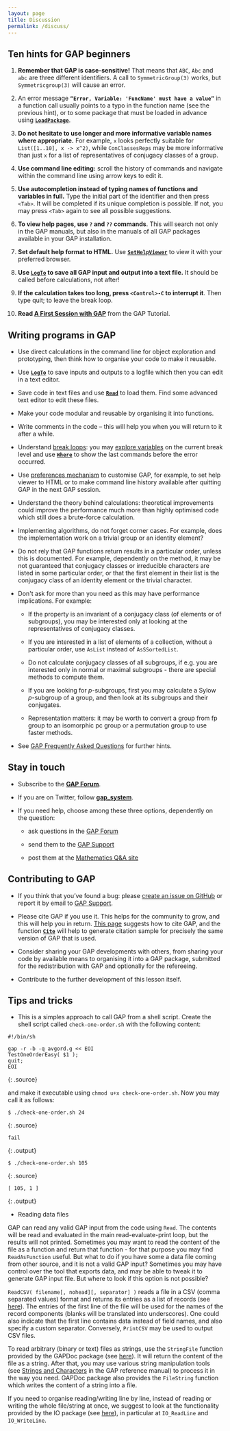 ```yaml
---
layout: page
title: Discussion
permalink: /discuss/
---
```


## Ten hints for GAP beginners

1. **Remember that GAP is case-sensitive!** That means that `ABC`, `Abc` and `abc`
are three different identifiers. A call to `SymmetricGroup(3)` works, but
`Symmetricgroup(3)` will cause an error.

2. An error message **`“Error, Variable: 'FuncName' must have a value”`** in a
function call usually points to a typo in the function name (see the previous hint),
or to some package that must be loaded in advance using
[**`LoadPackage`**](http://www.gap-system.org/Manuals/doc/ref/chap76.html#X79B373A77B29D1F5).

3. **Do not hesitate to use longer and more informative variable names where
appropriate.** For example, `x` looks perfectly suitable for `List([1..10], x -> x^2)`,
while `ConClassesReps` may be more informative than just `x` for a list of
representatives of conjugacy classes of a group.

4. **Use command line editing:** scroll the history of commands and navigate within
the command line using arrow keys to edit it.

5. **Use autocompletion instead of typing names of functions and variables in full.**
Type the initial part of the identifier and then press `<Tab>`. It will be
completed if its unique completion is possible. If not, you may press `<Tab>`
again to see all possible suggestions.

6. **To view help pages, use `?` and `??` commands**. This will search not only
in the GAP manuals, but also in the manuals of all GAP packages available
in your GAP installation.

7. **Set default help format to HTML.** Use
[**`SetHelpViewer`**](http://www.gap-system.org/Manuals/doc/ref/chap2.html#X87C1BFB2826488B0)
to view it with your preferred browser.

8. **Use [**`LogTo`**](http://www.gap-system.org/Manuals/doc/ref/chap9.html#X79813A6686894960)
to save all GAP input and output into a text file.** It should be called before
calculations, not after!

9. **If the calculation takes too long, press `<Control>-C` to interrupt it**.
Then type quit; to leave the break loop.

10. **Read [A First Session with GAP](http://www.gap-system.org/Manuals/doc/tut/chap2.html)**
from the GAP Tutorial.


## Writing programs in GAP

* Use direct calculations in the command line for object exploration and prototyping,
then think how to organise your code to make it reusable.

* Use [**`LogTo`**](http://www.gap-system.org/Manuals/doc/ref/chap9.html#X79813A6686894960)
to save inputs and outputs to a logfile which then you can edit in a text editor.

* Save code in text files and use
[**`Read`**](http://www.gap-system.org/Manuals/doc/ref/chap9.html#X8373AC6B7D5F9167)
to load them. Find some advanced text editor to edit these files.

* Make your code modular and reusable by organising it into functions.

* Write comments in the code – this will help you when you will return to it after a while.

* Understand [break loops](http://www.gap-system.org/Manuals/doc/ref/chap6.html#X8593B49F8705B486):
you may [explore variables](http://www.gap-system.org/Manuals/doc/ref/chap6.html#X7EE5CF2C8419F061)
on the current break level and use
[**`Where`**](http://www.gap-system.org/Manuals/doc/ref/chap6.html#X7A7FFA2B7C1EF5A3)
to show the last commands before the error occurred.

* Use [preferences mechanism](http://www.gap-system.org/Manuals/doc/ref/chap3.html#X7FD66F977A3B02DF)
to customise GAP, for example, to set help viewer to HTML or to make command line history available
after quitting GAP in the next GAP session.

* Understand the theory behind calculations: theoretical improvements could improve
the performance much more than highly optimised code which still does a brute-force calculation.

* Implementing algorithms, do not forget corner cases. For example, does the implementation
work on a trivial group or an identity element?

* Do not rely that GAP functions return results in a particular order, unless this
is documented. For example, dependently on the method, it may be not guaranteed
that conjugacy classes or irreducible characters are listed in some particular
order, or that the first element in their list is the conjugacy class of an identity
element or the trivial character.

* Don't ask for more than you need as this may have performance implications.
For example:

    * If the property is an invariant of a conjugacy class (of elements or of
      subgroups), you may be interested only at looking at the representatives
      of conjugacy classes.

    * If you are interested in a list of elements of a collection, without a
      particular order, use `AsList` instead of `AsSSortedList`.

    * Do not calculate conjugacy classes of all subgroups, if e.g. you are
      interested only in normal or maximal subgroups - there are special
      methods to compute them.

    * If you are looking for _p_-subgroups, first you may calculate
      a Sylow _p_-subgroup of a group, and then look at its subgroups
      and their conjugates.

    * Representation matters: it may be worth to convert a group from fp group
      to an isomorphic pc group or a permutation group to use faster methods.

* See [GAP Frequently Asked Questions](http://www.gap-system.org/Faq/faq.html) for further hints.

## Stay in touch

* Subscribe to the **[GAP Forum](http://mail.gap-system.org/mailman/listinfo/forum)**.

* If you are on Twitter, follow **[gap_system](https://twitter.com/gap_system)**.

* If you need help, choose among these three options, dependently on the question:

    * ask questions in the [GAP Forum](http://www.gap-system.org/Contacts/Forum/forum.html)

    * send them to the [GAP Support](http://www.gap-system.org/Contacts/People/supportgroup.html)

    * post them at the [Mathematics Q&A site](http://math.stackexchange.com/questions/tagged/gap?sort=frequent&pageSize=50)


## Contributing to GAP

* If you think that you’ve found a bug: please
[create an issue on GitHub](https://github.com/gap-system/gap/issues) or
report it by email to [GAP Support](http://www.gap-system.org/Contacts/People/supportgroup.html).

* Please cite GAP if you use it. This helps for the community to grow,
and this will help you in return.
[This page](http://www.gap-system.org/Contacts/cite.html)
suggests how to cite GAP, and the function
[**`Cite`**](http://www.gap-system.org/Manuals/doc/ref/chap76.html#X79637D9A7B1AD7F7)
will help to generate citation sample for precisely the same version of GAP that is used.

* Consider sharing your GAP developments with others, from sharing your code by
available means to organising it into a GAP package, submitted for the redistribution
with GAP and optionally for the refereeing.

* Contribute to the further development of this lesson itself.


## Tips and tricks

* This is a simples approach to call GAP from a shell script. Create the shell
script called `check-one-order.sh` with the following content:

~~~
#!/bin/sh

gap -r -b -q avgord.g << EOI
TestOneOrderEasy( $1 );
quit;
EOI
~~~
{: .source}

and make it executable using `chmod u+x check-one-order.sh`. Now you may call
it as follows:

~~~
$ ./check-one-order.sh 24
~~~
{: .source}

~~~
fail
~~~
{: .output}

~~~
$ ./check-one-order.sh 105
~~~
{: .source}

~~~
[ 105, 1 ]
~~~
{: .output}

* Reading data files

GAP can read any valid GAP input from the code using `Read`. The contents will
be read and evaluated in the main read-evaluate-print loop, but the results will
not printed. Sometimes you may want to read the content of the file as a function
and return that function - for that purpose you may find `ReadAsFunction` useful.
But what to do if you have some a data file coming from other source, and it is
not a valid GAP input? Sometimes you may have control over the tool that exports
data, and may be able to tweak it to generate GAP input file. But where to look
if this option is not possible?

`ReadCSV( filename[, nohead][, separator] )` reads a file in a CSV (comma
separated values) format and returns its entries as a list of records
(see [here](http://www.gap-system.org/Manuals/doc/ref/chap10.html#X848DD7DC79363341)).
The entries of the first line of the file will be used for the names
of the record components (blanks will be translated into underscores).
One could also indicate that the first line contains data instead of
field names, and also specify a custom separator. Conversely, `PrintCSV`
may be used to output CSV files.

To read arbitrary (binary or text) files as strings, use the `StringFile`
function provided by the GAPDoc package (see
[here](http://www.gap-system.org/Manuals/pkg/GAPDoc-1.5.1/doc/chap6.html#X7E14D32181FBC3C3)).
It will return the content of the file as a string.
After that, you may use various string manipulation tools (see
[Strings and Characters](http://www.gap-system.org/Manuals/doc/ref/chap27.html)
in the GAP reference manual) to process it in the way you need. GAPDoc package
also provides the `FileString` function which writes the content of a string
into a file.

If you need to organise reading/writing line by line, instead of reading or
writing the whole file/string at once, we suggest to look at the functionality
provided by the IO package
(see [here](http://www.gap-system.org/Manuals/pkg/io-4.4.6/doc/chap4.html)),
in particular at `IO_ReadLine` and `IO_WriteLine`.
